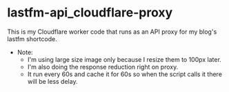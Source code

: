 # lastfm-api_cloudflare-proxy
This is my Cloudflare worker code that runs as an API proxy for my blog's lastfm shortcode.

- Note:
  - I'm using large size image only because I resize them to 100px later.
  - I'm also doing the response reduction right on proxy.
  - It run every 60s and cache it for 60s so when the script calls it there will be less delay.

